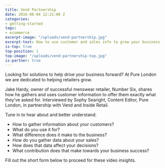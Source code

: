 ```yaml
---
title: Vend Partnership
date: 2016-08-04 12:21:00 Z
categories:
- getting-started
tags:
- ecommerce
excerpt-image: "/uploads/vend-partnership.jpg"
excerpt-text: How to use customer and sales info to grow your business
is-top: true
top-position: 1
top-image: "/uploads/vend-partnership-top.jpg"
is-partner: true
---
```


Looking for solutions to help drive your business forward? At Pure London we are dedicated to helping retailers grow.

Jake Hardy, owner of successful menswear retailer, Number Six, shares how he gathers and uses customer information to offer them exactly what they’ve asked for. Interviewed by Sophy Searight, Content Editor, Pure London, in partnership with Vend and Inside Retail.

<script src="//app-sjg.marketo.com/js/forms2/js/forms2.min.js"></script>

<form id="mktoForm_4966"></form>

<script>
MktoForms2.loadForm("//app-sjg.marketo.com", "324-QRH-396", 4966, function(form) {
    //Add an onSuccess handler
    form.onSuccess(function(values, followUpUrl) {
        // Take the lead to a different page on successful submit, ignoring the form's configured followUpUrl
        location.href = "http://insideretail.com/articles/vend-partnership/";
        // Return false to prevent the submission handler continuing with its own processing
        return false;
    });
});
</script>

Tune in to hear about and better understand: 

- How to gather information about your customers? 
- What do you use it for? 
- What difference does it make to the business? 
- How do you gather data about your sales? 
- How does that data affect your decisions? 
- What contribution does that make towards your business success?

Fill out the short form below to proceed for these video insights.